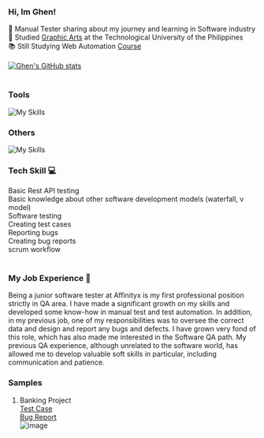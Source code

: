 ### Hi, Im Ghen! 

:rocket: Manual Tester sharing about my journey and learning in Software industry<br/>
:school: Studied [Graphic Arts](https://www.tup.edu.ph/) at the Technological University of the Philippines<br/>
:books: Still Studying Web Automation [Course](https://www.udemy.com/)<br  />
<br  />
[![Ghen's GitHub stats](https://github-readme-stats.vercel.app/api?username=Ghenhart)](https://github.com/Ghenhart/github-readme-stats)<br  />
<br  />
### Tools
![My Skills](https://go-skill-icons.vercel.app/api/icons?i=jira,postman,trello,&perline=3)
### Others
![My Skills](https://go-skill-icons.vercel.app/api/icons?i=illustrator,photoshop,indesign,excel,powerpoint,&perline=3)
### Tech Skill :computer:
Basic Rest API testing<br/>
Basic knowledge about other software development models (waterfall, v model)<br/>
Software testing<br/>
Creating test cases<br/>
Reporting bugs<br/>
Creating bug reports<br/>
scrum workflow<br/>
<br  />
### My Job Experience :handbag:
Being a junior software tester at Affinityx is my first professional position strictly in QA area. I have made a significant growth on my skills and developed some know-how in manual test and test automation. In addition, in my previous job, one of my responsibilities was to oversee the correct data and design and report any bugs and defects. I have grown very fond of this role, which has also made me interested in the Software QA path. My previous QA experience, although unrelated to the software world, has allowed me to develop valuable soft skills in particular, including communication and patience.
<br  />
### Samples
1. Banking Project<br/>
   [Test Case](https://docs.google.com/spreadsheets/d/1oHxt4sJzZEiamMhpENSnQp03f7v9YQGDcv0wzor3vUg/edit?gid=1036213420#gid=1036213420)<br/>
   [Bug Report](https://docs.google.com/spreadsheets/d/1FHLrwyzIW95_ttV7VkNMiATEFBphv5Puj0xtrepIAbY/edit?gid=0#gid=0)<br/>
   ![image](https://github.com/Ghenhart/Ghenhart.github.io/assets/168949583/ae48f69c-ac6a-4a3f-9198-61495baf4694)

   
